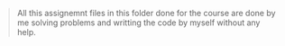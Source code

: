 >   All this assignemnt files in this folder done for the course are done by me solving problems and writting the code by myself without any help.